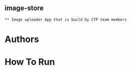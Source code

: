 ## image-store
    ** Image uploader App that is build by CTP team members
# Authors

# How To Run

